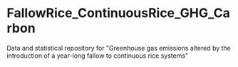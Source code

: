 # FallowRice_ContinuousRice_GHG_Carbon
 Data and statistical repository for "Greenhouse gas emissions altered by the introduction of a year-long fallow to continuous rice systems"
